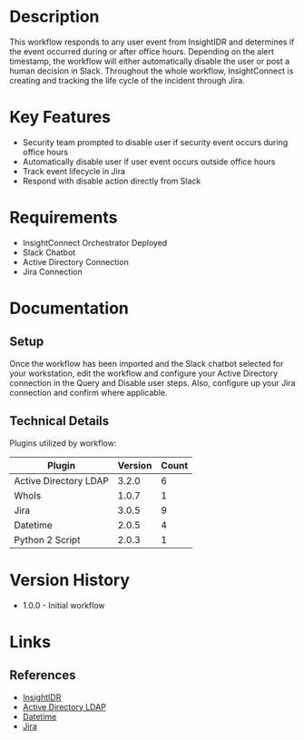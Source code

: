 # Description

This workflow responds to any user event from InsightIDR and determines if the event occurred during or after office hours. Depending on the alert timestamp, the workflow will either automatically disable the user or post a human decision in Slack. Throughout the whole workflow, InsightConnect is creating and tracking the life cycle of the incident through Jira. 

# Key Features

* Security team prompted to disable user if security event occurs during office hours
* Automatically disable user if user event occurs outside office hours
* Track event lifecycle in Jira
* Respond with disable action directly from Slack

# Requirements

* InsightConnect Orchestrator Deployed
* Slack Chatbot
* Active Directory Connection
* Jira Connection

# Documentation

## Setup

Once the workflow has been imported and the Slack chatbot selected for your workstation, edit the workflow and configure your Active Directory connection in the Query and Disable user steps. Also, configure up your Jira connection and confirm where applicable. 

## Technical Details

Plugins utilized by workflow:

|Plugin|Version|Count|
|----|----|--------|
|Active Directory LDAP|3.2.0|6|
|WhoIs|1.0.7|1|
|Jira|3.0.5|9|
|Datetime|2.0.5|4|
|Python 2 Script|2.0.3|1|

# Version History

* 1.0.0 - Initial workflow

# Links

## References

* [InsightIDR](https://extensions.rapid7.com/extension/rapid7_insightidr)
* [Active Directory LDAP](https://extensions.rapid7.com/extension/active_directory_ldap)
* [Datetime](https://extensions.rapid7.com/extension/datetime)
* [Jira](https://extensions.rapid7.com/extension/jira)
